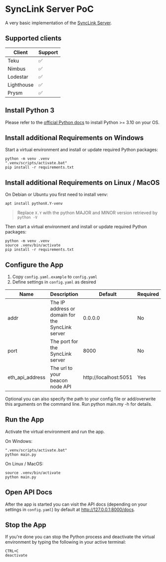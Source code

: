# SyncLink Server PoC

A very basic implementation of the [SyncLink Server](https://github.com/stereum-dev/synclink-spec/wiki/SyncLink-Server).

## Supported clients

| Client     | Support |
| ---------- | ------- |
| Teku       | ✅      |
| Nimbus     | ✅      |
| Lodestar   | ✅      |
| Lighthouse | ✅      |
| Prysm      | ✅      |

## Install Python 3

Please refer to the [official Python docs](https://www.python.org/doc/) to install Python >= 3.10 on your OS.

## Install additional Requirements on Windows

Start a virtual environment and install or update required Python packages:

```
python -m venv .venv
".venv/scripts/activate.bat"
pip install -r requirements.txt
```

## Install additional Requirements on Linux / MacOS

On Debian or Ubuntu you first need to install venv:

```
apt install pythonX.Y-venv
```

> Replace `X.Y` with the python MAJOR and MINOR version retrieved by `python -V`

Then start a virtual environment and install or update required Python packages:

```
python -m venv .venv
source .venv/bin/activate
pip install -r requirements.txt
```

## Configure the App

1. Copy `config.yaml.example` to `config.yaml`
2. Define settings in `config.yaml` as desired

| Name            | Description                                      | Default               | Required |
| --------------- | ------------------------------------------------ | --------------------- | -------- |
| addr            | The IP address or domain for the SyncLink server | 0.0.0.0               | No       |
| port            | The port for the SyncLink server                 | 8000                  | No       |
| eth_api_address | The url to your beacon node API                  | http://localhost:5051 | Yes      |

Optional you can also specify the path to your config file or add/overwrite this arguments on the command line.
Run python main.my -h for details.
## Run the App

Activate the virtual environment and run the app.

On Windows:

```
".venv/scripts/activate.bat"
python main.py
```

On Linux / MacOS:

```
source .venv/bin/activate
python main.py
```

## Open API Docs

After the app is started you can visit the API docs (depending on your settings in `config.yaml`) by default at <http://127.0.0.1:8000/docs>.

## Stop the App

If you're done you can stop the Python process and deactivate the virtual environment by typing the following in your active terminal:

```
CTRL+C
deactivate
```

